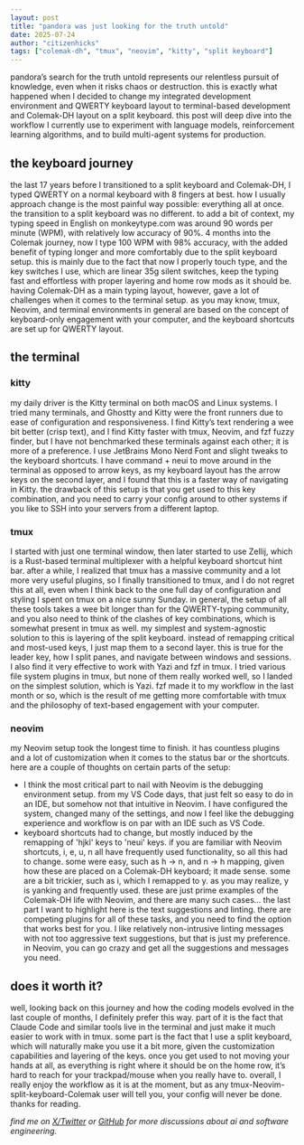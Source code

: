 ```yaml
---
layout: post
title: "pandora was just looking for the truth untold"
date: 2025-07-24
author: "citizenhicks"
tags: ["colemak-dh", "tmux", "neovim", "kitty", "split keyboard"]
---
```


pandora’s search for the truth untold represents our relentless pursuit of knowledge, even when it risks chaos or destruction. this is exactly what happened when I decided to change my integrated development environment and QWERTY keyboard layout to terminal-based development and Colemak-DH layout on a split keyboard. this post will deep dive into the workflow I currently use to experiment with language models, reinforcement learning algorithms, and to build multi-agent systems for production.

## the keyboard journey

the last 17 years before I transitioned to a split keyboard and Colemak-DH, I typed QWERTY on a normal keyboard with 8 fingers at best. how I usually approach change is the most painful way possible: everything all at once. the transition to a split keyboard was no different. to add a bit of context, my typing speed in English on monkeytype.com was around 90 words per minute (WPM), with relatively low accuracy of 90%. 4 months into the Colemak journey, now I type 100 WPM with 98% accuracy, with the added benefit of typing longer and more comfortably due to the split keyboard setup. this is mainly due to the fact that now I properly touch type, and the key switches I use, which are linear 35g silent switches, keep the typing fast and effortless with proper layering and home row mods as it should be.
having Colemak-DH as a main typing layout, however, gave a lot of challenges when it comes to the terminal setup. as you may know, tmux, Neovim, and terminal environments in general are based on the concept of keyboard-only engagement with your computer, and the keyboard shortcuts are set up for QWERTY layout.

## the terminal
### kitty
my daily driver is the Kitty terminal on both macOS and Linux systems. I tried many terminals, and Ghostty and Kitty were the front runners due to ease of configuration and responsiveness. I find Kitty’s text rendering a wee bit better (crisp text), and I find Kitty faster with tmux, Neovim, and fzf fuzzy finder, but I have not benchmarked these terminals against each other; it is more of a preference. I use JetBrains Mono Nerd Font and slight tweaks to the keyboard shortcuts. I have command + neui to move around in the terminal as opposed to arrow keys, as my keyboard layout has the arrow keys on the second layer, and I found that this is a faster way of navigating in Kitty. the drawback of this setup is that you get used to this key combination, and you need to carry your config around to other systems if you like to SSH into your servers from a different laptop.

### tmux
I started with just one terminal window, then later started to use Zellij, which is a Rust-based terminal multiplexer with a helpful keyboard shortcut hint bar. after a while, I realized that tmux has a massive community and a lot more very useful plugins, so I finally transitioned to tmux, and I do not regret this at all, even when I think back to the one full day of configuration and styling I spent on tmux on a nice sunny Sunday. in general, the setup of all these tools takes a wee bit longer than for the QWERTY-typing community, and you also need to think of the clashes of key combinations, which is somewhat present in tmux as well. my simplest and system-agnostic solution to this is layering of the split keyboard. instead of remapping critical and most-used keys, I just map them to a second layer. this is true for the leader key, how I split panes, and navigate between windows and sessions.
I also find it very effective to work with Yazi and fzf in tmux. I tried various file system plugins in tmux, but none of them really worked well, so I landed on the simplest solution, which is Yazi. fzf made it to my workflow in the last month or so, which is the result of me getting more comfortable with tmux and the philosophy of text-based engagement with your computer.

### neovim
my Neovim setup took the longest time to finish. it has countless plugins and a lot of customization when it comes to the status bar or the shortcuts. here are a couple of thoughts on certain parts of the setup:

- I think the most critical part to nail with Neovim is the debugging environment setup. from my VS Code days, that just felt so easy to do in an IDE, but somehow not that intuitive in Neovim. I have configured the system, changed many of the settings, and now I feel like the debugging experience and workflow is on par with an IDE such as VS Code.
- keyboard shortcuts had to change, but mostly induced by the remapping of 'hjkl' keys to 'neui' keys. if you are familiar with Neovim shortcuts, i, e, u, n all have frequently used functionality, so all this had to change. some were easy, such as h -> n, and n -> h mapping, given how these are placed on a Colemak-DH keyboard; it made sense. some are a bit trickier, such as i, which I remapped to y. as you may realize, y is yanking and frequently used. these are just prime examples of the Colemak-DH life with Neovim, and there are many such cases...
the last part I want to highlight here is the text suggestions and linting. there are competing plugins for all of these tasks, and you need to find the option that works best for you. I like relatively non-intrusive linting messages with not too aggressive text suggestions, but that is just my preference. in Neovim, you can go crazy and get all the suggestions and messages you need.


## does it worth it?
well, looking back on this journey and how the coding models evolved in the last couple of months, I definitely prefer this way. part of it is the fact that Claude Code and similar tools live in the terminal and just make it much easier to work with in tmux. some part is the fact that I use a split keyboard, which will naturally make you use it a bit more, given the customization capabilities and layering of the keys. once you get used to not moving your hands at all, as everything is right where it should be on the home row, it’s hard to reach for your trackpad/mouse when you really have to. overall, I really enjoy the workflow as it is at the moment, but as any tmux-Neovim-split-keyboard-Colemak user will tell you, your config will never be done. thanks for reading.

_find me on [X/Twitter](https://x.com/citizenhicks) or [GitHub](https://github.com/citizenhicks) for more discussions about ai and software engineering._
